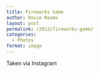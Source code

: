 ```yaml
---
title: Fireworks Game
author: Devin Reams
layout: post
permalink: /2012/fireworks-game/
categories:
  - Photos
format: image
---
```

<!-- This post is created by Instagrate to WordPress, a WordPress Plugin by polevaultweb.com - http://www.polevaultweb.com/plugins/instagrate-to-wordpress/ -->Taken via Instagram